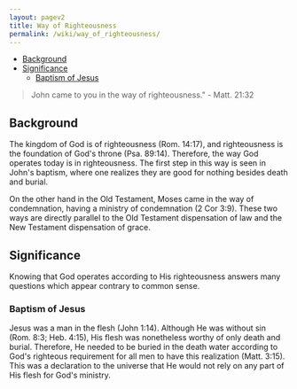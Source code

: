 ```yaml
---
layout: pagev2
title: Way of Righteousness
permalink: /wiki/way_of_righteousness/
---
```

- [Background](#background)
- [Significance](#significance)
  - [Baptism of Jesus](#baptism-of-jesus)

> John came to you in the way of righteousness."
\- Matt. 21:32

## Background

The kingdom of God is of righteousness (Rom. 14:17), and righteousness is the foundation of God's throne (Psa. 89:14). Therefore, the way God operates today is in righteousness. The first step in this way is seen in John's baptism, where one realizes they are good for nothing besides death and burial.

On the other hand in the Old Testament, Moses came in the way of condemnation, having a ministry of condemnation (2 Cor 3:9). These two ways are directly parallel to the Old Testament dispensation of law and the New Testament dispensation of grace. 

## Significance

Knowing that God operates according to His righteousness answers many questions which appear contrary to common sense. 

### Baptism of Jesus

Jesus was a man in the flesh (John 1:14). Although He was without sin (Rom. 8:3; Heb. 4:15), His flesh was nonetheless worthy of only death and burial. Therefore, He needed to be buried in the death water according to God's righteous requirement for all men to have this realization (Matt. 3:15). This was a declaration to the universe that He would not rely on any part of His flesh for God's ministry.